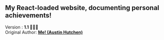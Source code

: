 <h2>My React-loaded website, documenting personal achievements!</h2> Version : <b> 1.1 🙌🏽🎉 </b>
<br/> Original Author: <u><b>Me! (Austin Hutchen) </b></u> 

